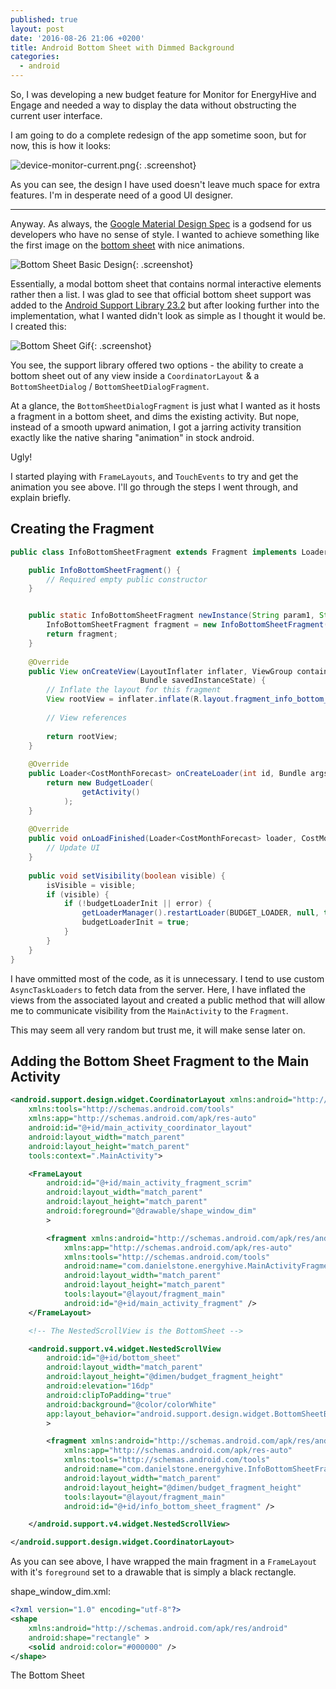 ```yaml
---
published: true
layout: post
date: '2016-08-26 21:06 +0200'
title: Android Bottom Sheet with Dimmed Background
categories:
  - android
---
```

So, I was developing a new budget feature for Monitor for EnergyHive and Engage and needed a way to display the data without obstructing the current user interface. 

I am going to do a complete redesign of the app sometime soon, but for now, this is how it looks:

![device-monitor-current.png]({{site.baseurl}}/assets/device-monitor-current.png){: .screenshot}

As you can see, the design I have used doesn't leave much space for extra features. I'm in desperate need of a good UI designer.

---

Anyway. As always, the [Google Material Design Spec][materialdesignspec] is a godsend for us developers who have no sense of style. I wanted to achieve something like the first image on the [bottom sheet][bottomsheetspec] with nice animations.

[materialdesignspec]: https://material.google.com
[bottomsheetspec]: https://material.google.com/components/bottom-sheets.html

![Bottom Sheet Basic Design]({{site.baseurl}}/assets/material_design_spec_components_bottom_sheets.png){: .screenshot}

Essentially, a modal bottom sheet that contains normal interactive elements rather then a list. I was glad to see that official bottom sheet support was added to the [Android Support Library 23.2][androidsupportlibrary232] but after looking further into the implementation, what I wanted didn't look as simple as I thought it would be. I created this: 

![Bottom Sheet Gif]({{site.baseurl}}/assets/bottomsheet.gif){: .screenshot}

[androidsupportlibrary232]: http://android-developers.blogspot.it/2016/02/android-support-library-232.html


You see, the support library offered two options - the ability to create a bottom sheet out of any view inside a `CoordinatorLayout` & a `BottomSheetDialog` / `BottomSheetDialogFragment`.

At a glance, the `BottomSheetDialogFragment` is just what I wanted as it hosts a fragment in a bottom sheet, and dims the existing activity. But nope, instead of a smooth upward animation, I got a jarring activity transition exactly like the native sharing "animation" in stock android.

Ugly!

I started playing with `FrameLayouts`, and `TouchEvents` to try and get the animation you see above. I'll go through the steps I went through, and explain briefly. 

## Creating the Fragment

```java
public class InfoBottomSheetFragment extends Fragment implements LoaderManager.LoaderCallbacks<CostMonthForecast>, View.OnClickListener {

    public InfoBottomSheetFragment() {
        // Required empty public constructor
    }


    public static InfoBottomSheetFragment newInstance(String param1, String param2) {
        InfoBottomSheetFragment fragment = new InfoBottomSheetFragment();
        return fragment;
    }
    
    @Override
    public View onCreateView(LayoutInflater inflater, ViewGroup container,
                             Bundle savedInstanceState) {
        // Inflate the layout for this fragment
        View rootView = inflater.inflate(R.layout.fragment_info_bottom_sheet, container, false);
        
        // View references
        
        return rootView;
    }
    
    @Override
    public Loader<CostMonthForecast> onCreateLoader(int id, Bundle args) {
    	return new BudgetLoader(
                getActivity()
        	);
    }
    
    @Override
    public void onLoadFinished(Loader<CostMonthForecast> loader, CostMonthForecast data) {
    	// Update UI
    }
    
    public void setVisibility(boolean visible) {
        isVisible = visible;
        if (visible) {
            if (!budgetLoaderInit || error) {
                getLoaderManager().restartLoader(BUDGET_LOADER, null, this);
                budgetLoaderInit = true;
            }
        }
    }
}
```

I have ommitted most of the code, as it is unnecessary. I tend to use custom `AsyncTaskLoaders` to fetch data from the server. Here, I have inflated the views from the associated layout and created a public method that will allow me to communicate visibility from the `MainActivity` to the `Fragment`.

This may seem all very random but trust me, it will make sense later on.

## Adding the Bottom Sheet Fragment to the Main Activity

```xml
<android.support.design.widget.CoordinatorLayout xmlns:android="http://schemas.android.com/apk/res/android"
    xmlns:tools="http://schemas.android.com/tools"
    xmlns:app="http://schemas.android.com/apk/res-auto"
    android:id="@+id/main_activity_coordinator_layout"
    android:layout_width="match_parent"
    android:layout_height="match_parent"
    tools:context=".MainActivity">

    <FrameLayout
        android:id="@+id/main_activity_fragment_scrim"
        android:layout_width="match_parent"
        android:layout_height="match_parent"
        android:foreground="@drawable/shape_window_dim"
        >

        <fragment xmlns:android="http://schemas.android.com/apk/res/android"
            xmlns:app="http://schemas.android.com/apk/res-auto"
            xmlns:tools="http://schemas.android.com/tools"
            android:name="com.danielstone.energyhive.MainActivityFragment"
            android:layout_width="match_parent"
            android:layout_height="match_parent"
            tools:layout="@layout/fragment_main"
            android:id="@+id/main_activity_fragment" />
    </FrameLayout>

	<!-- The NestedScrollView is the BottomSheet -->

    <android.support.v4.widget.NestedScrollView
        android:id="@+id/bottom_sheet"
        android:layout_width="match_parent"
        android:layout_height="@dimen/budget_fragment_height"
        android:elevation="16dp"
        android:clipToPadding="true"
        android:background="@color/colorWhite"
        app:layout_behavior="android.support.design.widget.BottomSheetBehavior"
        >

        <fragment xmlns:android="http://schemas.android.com/apk/res/android"
            xmlns:app="http://schemas.android.com/apk/res-auto"
            xmlns:tools="http://schemas.android.com/tools"
            android:name="com.danielstone.energyhive.InfoBottomSheetFragment"
            android:layout_width="match_parent"
            android:layout_height="@dimen/budget_fragment_height"
            tools:layout="@layout/fragment_main"
            android:id="@+id/info_bottom_sheet_fragment" />

    </android.support.v4.widget.NestedScrollView>

</android.support.design.widget.CoordinatorLayout>
```

As you can see above, I have wrapped the main fragment in a `FrameLayout` with it's `foreground` set to a drawable that is simply a black rectangle.

shape_window_dim.xml:
```xml
<?xml version="1.0" encoding="utf-8"?>
<shape
    xmlns:android="http://schemas.android.com/apk/res/android"
    android:shape="rectangle" >
    <solid android:color="#000000" />
</shape>
```

The Bottom Sheet
